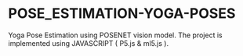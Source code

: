 # POSE_ESTIMATION-YOGA-POSES
Yoga Pose Estimation using POSENET vision model. The project is implemented using JAVASCRIPT ( P5.js &amp; ml5.js ).  
